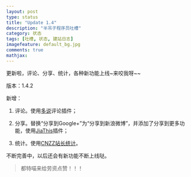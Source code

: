 ```yaml
---
layout: post
type: status
title: "Update 1.4"
description: "半吊子程序员吐槽"
category: 状态
tags: [吐槽, 状态, 建站日志]
imagefeature: default_bg.jpg
comments: true
mathjax: 
---
```

更新啦，评论、分享、统计，各种新功能上线~来咬我呀~~

版本：1.4.2

新增：

1. 评论。使用[多说](http://duoshuo.com/)评论插件；

2. 分享。替换“分享到Google+”为“分享到新浪微博”，并添加了分享到更多功能，使用[JiaThis](http://www.jiathis.com/)插件；

3. 统计。使用[CNZZ站长统计](http://www.cnzz.com/)。

不断完善中，以后还会有新功能不断上线哒。

>都特喵来给劳资点赞！！！